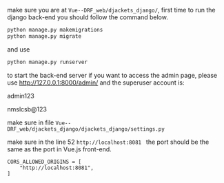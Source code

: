 make sure you are at `Vue--DRF_web/djackets_django/`, first time to run the django back-end you should follow the command below.

```python
python manage.py makemigrations
python manage.py migrate
```

and use 

```python
python manage.py runserver
```

to start the back-end server
if you want to access the admin page, please use http://127.0.0.1:8000/admin/
and the superuser account is: 

admin123

nmslcsb@123

make sure in file `Vue--DRF_web/djackets_django/djackets_django/settings.py`

make sure in the line 52 `http://localhost:8081 ` the port should be the same as the port in Vue.js front-end.

```
CORS_ALLOWED_ORIGINS = [
    "http://localhost:8081",
]
```



